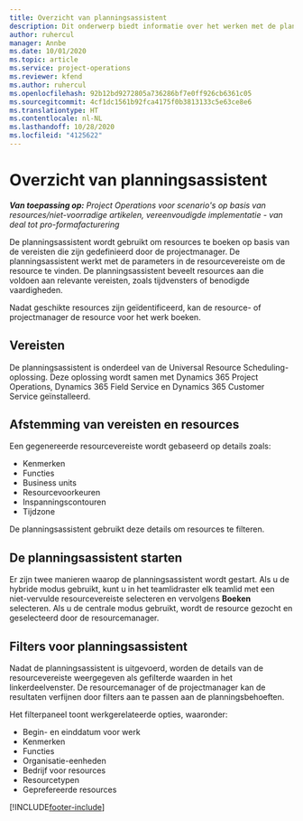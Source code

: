 ```yaml
---
title: Overzicht van planningsassistent
description: Dit onderwerp biedt informatie over het werken met de planningsassistent om resources te boeken.
author: ruhercul
manager: Annbe
ms.date: 10/01/2020
ms.topic: article
ms.service: project-operations
ms.reviewer: kfend
ms.author: ruhercul
ms.openlocfilehash: 92b12bd9272805a736286bf7e0ff926cb6361c05
ms.sourcegitcommit: 4cf1dc1561b92fca4175f0b3813133c5e63ce8e6
ms.translationtype: HT
ms.contentlocale: nl-NL
ms.lasthandoff: 10/28/2020
ms.locfileid: "4125622"
---
```

# <a name="schedule-assistant-overview"></a>Overzicht van planningsassistent

_**Van toepassing op:** Project Operations voor scenario's op basis van resources/niet-voorradige artikelen, vereenvoudigde implementatie - van deal tot pro-formafacturering_

De planningsassistent wordt gebruikt om resources te boeken op basis van de vereisten die zijn gedefinieerd door de projectmanager. De planningsassistent werkt met de parameters in de resourcevereiste om de resource te vinden. De planningsassistent beveelt resources aan die voldoen aan relevante vereisten, zoals tijdvensters of benodigde vaardigheden.

Nadat geschikte resources zijn geïdentificeerd, kan de resource- of projectmanager de resource voor het werk boeken.

## <a name="prerequisites"></a>Vereisten

De planningsassistent is onderdeel van de Universal Resource Scheduling-oplossing. Deze oplossing wordt samen met Dynamics 365 Project Operations, Dynamics 365 Field Service en Dynamics 365 Customer Service geïnstalleerd.

## <a name="matching-requirements-and-resources"></a>Afstemming van vereisten en resources

Een gegenereerde resourcevereiste wordt gebaseerd op details zoals:

-   Kenmerken
-   Functies
-   Business units
-   Resourcevoorkeuren
-   Inspanningscontouren
-   Tijdzone

De planningsassistent gebruikt deze details om resources te filteren.

## <a name="launch-the-schedule-assistant"></a>De planningsassistent starten

Er zijn twee manieren waarop de planningsassistent wordt gestart. Als u de hybride modus gebruikt, kunt u in het teamlidraster elk teamlid met een niet-vervulde resourcevereiste selecteren en vervolgens **Boeken** selecteren. Als u de centrale modus gebruikt, wordt de resource gezocht en geselecteerd door de resourcemanager.

## <a name="schedule-assistant-filters"></a>Filters voor planningsassistent

Nadat de planningsassistent is uitgevoerd, worden de details van de resourcevereiste weergegeven als gefilterde waarden in het linkerdeelvenster. De resourcemanager of de projectmanager kan de resultaten verfijnen door filters aan te passen aan de planningsbehoeften.

Het filterpaneel toont werkgerelateerde opties, waaronder:

-   Begin- en einddatum voor werk
-   Kenmerken
-   Functies
-   Organisatie-eenheden
-   Bedrijf voor resources
-   Resourcetypen
-   Geprefereerde resources


[!INCLUDE[footer-include](../includes/footer-banner.md)]